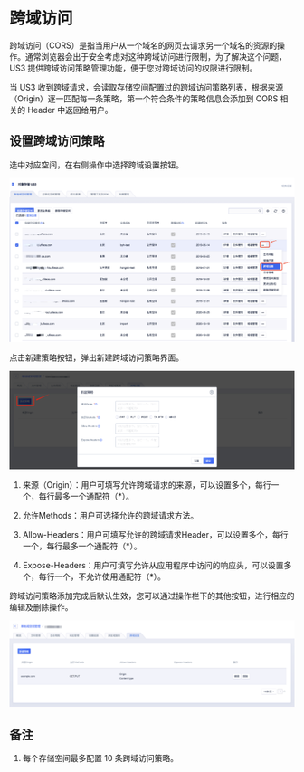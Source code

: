 

# 跨域访问

跨域访问（CORS）是指当用户从一个域名的网页去请求另一个域名的资源的操作。通常浏览器会出于安全考虑对这种跨域访问进行限制，为了解决这个问题，US3 提供跨域访问策略管理功能，便于您对跨域访问的权限进行限制。

当 US3 收到跨域请求，会读取存储空间配置过的跨域访问策略列表，根据来源（Origin）逐一匹配每一条策略，第一个符合条件的策略信息会添加到 CORS 相关的 Header 中返回给用户。

## 设置跨域访问策略

选中对应空间，在右侧操作中选择跨域设置按钮。

![](/images/guide/跨域设置1-1.png)

点击新建策略按钮，弹出新建跨域访问策略界面。

![](/images/跨域设置2.png)

1. 来源（Origin）：用户可填写允许跨域请求的来源，可以设置多个，每行一个，每行最多一个通配符（*）。

2. 允许Methods：用户可选择允许的跨域请求方法。

3. Allow-Headers：用户可填写允许的跨域请求Header，可以设置多个，每行一个，每行最多一个通配符（*）。

4. Expose-Headers：用户可填写允许从应用程序中访问的响应头，可以设置多个，每行一个，不允许使用通配符（*）。

跨域访问策略添加完成后默认生效，您可以通过操作栏下的其他按钮，进行相应的编辑及删除操作。

![](/images/跨域设置3.png)

## 备注

1. 每个存储空间最多配置 10 条跨域访问策略。
